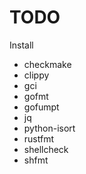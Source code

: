 # TODO

Install
- checkmake
- clippy
- gci
- gofmt
- gofumpt
- jq
- python-isort
- rustfmt
- shellcheck
- shfmt
